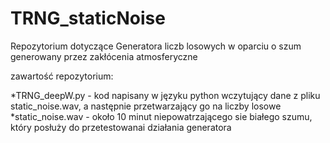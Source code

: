 # TRNG_staticNoise
Repozytorium dotyczące Generatora liczb losowych w oparciu o szum generowany przez zakłócenia atmosferyczne

zawartość repozytorium:

*TRNG_deepW.py      - kod napisany w języku python wczytujący dane z pliku static_noise.wav, a następnie przetwarzający go na liczby losowe
*static_noise.wav   - około 10 minut niepowatrzającego sie białego szumu, który posłuży do przetestowanai działania generatora

